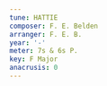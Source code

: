 ```yaml
---
tune: HATTIE
composer: F. E. Belden
arranger: F. E. B.
year: '-'
meter: 7s & 6s P.
key: F Major
anacrusis: 0
---
```

